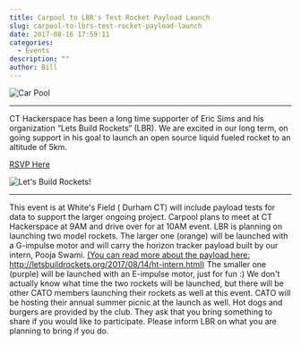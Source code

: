 ```yaml
---
title: Carpool to LBR's Test Rocket Payload Launch
slug: carpool-to-lbrs-test-rocket-payload-launch
date: 2017-08-16 17:59:11
categories:
  - Events
description: ""
author: Bill
---
```



![Car Pool](/uploads/2017/08/carpool-clipart-150x150.jpg)

<hr />

CT Hackerspace has been a long time supporter of Eric Sims and his organization “Lets Build Rockets“ (LBR). We are excited in our long term, on going support in his goal to launch an open source liquid fueled rocket to an altitude of 5km.

[RSVP Here](https://www.meetup.com/CT-Hackerspace/events/242601118/)

![Let's Build Rockets!](/uploads/2017/08/lets-build-rockets-logo.jpg)

<hr />

This event is at White's Field ( Durham CT) will include payload tests for data to support the larger ongoing project. Carpool plans to meet at CT Hackerspace at 9AM and drive over for at 10AM event. LBR is planning on launching two model rockets. The larger one (orange) will be launched with a G-impulse motor and will carry the horizon tracker payload built by our intern, Pooja Swami. [(You can read more about the payload here: http://letsbuildrockets.org/2017/08/14/ht-intern.html)](http://letsbuildrockets.org/2017/08/14/ht-intern.html) The smaller one (purple) will be launched with an E-impulse motor, just for fun :) We don't actually know what time the two rockets will be launched, but there will be other CATO members launching their rockets as well at this event. CATO will be hosting their annual summer picnic at the launch as well. Hot dogs and burgers are provided by the club. They ask that you bring something to share if you would like to participate. Please inform LBR on what you are planning to bring if you do.

